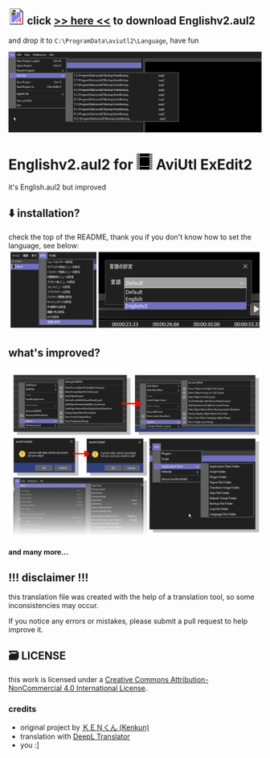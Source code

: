 ## ![info-document](assets/document-0.png) click [>> here <<](https://github.com/32enoki/Englishv2.aul2/releases/latest/download/Englishv2.aul2) to download Englishv2.aul2
and drop it to `C:\ProgramData\aviutl2\Language`, have fun

![banner](assets/aviutl2_JCYc4ugWsB.png)

# Englishv2.aul2 for ![logo](assets/AviUtl.png) AviUtl ExEdit2

it's English.aul2 but improved

## ⬇️ installation?
check the top of the README, thank you
if you don't know how to set the language, see below:
![banner2](assets/tutorial2.png)

## what's improved?
![improvements, click me for full image](assets/improvements.png)
#### and many more...

## !!! disclaimer !!!

this translation file was created with the help of a translation tool, so some inconsistencies may occur.

If you notice any errors or mistakes, please submit a pull request to help improve it.

## 🗃️ LICENSE

this work is licensed under a [Creative Commons Attribution-NonCommercial 4.0 International License](https://creativecommons.org/licenses/by-nc/4.0/).

### credits
- original project by [ＫＥＮくん (Kenkun)](https://spring-fragrance.mints.ne.jp/aviutl/)
- translation with [DeepL Translator](https://www.deepl.com/en/products/translator)
- you :]
